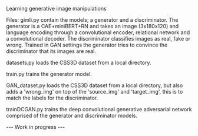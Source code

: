 Learning generative image manipulations

Files:
gimli.py contain the models; a generator and a discriminator. The generator is a CAE+miniBERT+RN and takes an image (3x180x120) and language encoding through a convolutional encoder, relational network and a convolutional decoder. The discriminator classifies images as real, fake or wrong. Trained in GAN settings the generator tries to convince the discriminator that its images are real.

datasets.py loads the CSS3D dataset from a local directory.

train.py trains the generator model.

GAN_dataset.py loads the CSS3D dataset from a local directory, but also adds a 'wrong_img' on top of the 'source_img' and 'target_img', this is to match the labels for the discriminator.

trainDCGAN.py trains the deep convolutional generative adversarial network comprised of the generator and discriminator models.


--- Work in progress ---
